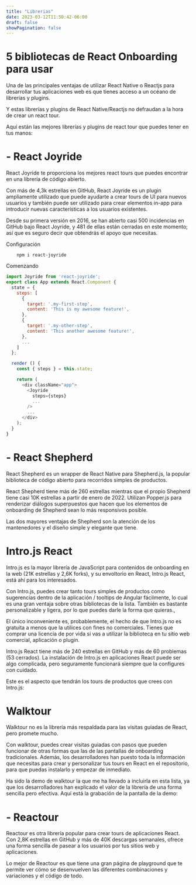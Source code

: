 ```yaml
---
title: "Librerias"
date: 2023-03-12T11:50:42-06:00
draft: false
showPagination: false
---
```

# 5 bibliotecas de React Onboarding para usar
Una de las principales ventajas de utilizar React Native o Reactjs para desarrollar tus aplicaciones web es que tienes acceso a un océano de librerías y plugins.

Y estas librerías y plugins de React Native/Reactjs no defraudan a la hora de crear un react tour.

Aquí están las mejores librerías y plugins de react tour que puedes tener en tus manos:

# - React Joyride
React Joyride te proporciona los mejores react tours que puedes encontrar en una librería de código abierto.


Con más de 4,3k estrellas en GitHub, React Joyride es un plugin ampliamente utilizado que puede ayudarte a crear tours de UI para nuevos usuarios y también puede ser utilizado para crear elementos in-app para introducir nuevas características a los usuarios existentes.

Desde su primera versión en 2016, se han abierto casi 500 incidencias en GitHub bajo React Joyride, y 481 de ellas están cerradas en este momento; así que es seguro decir que obtendrás el apoyo que necesitas.

Configuración

        npm i react-joyride

Comenzando
```js 
import Joyride from 'react-joyride';
export class App extends React.Component {
  state = {
    steps: [
      {
        target: '.my-first-step',
        content: 'This is my awesome feature!',
      },
      {
        target: '.my-other-step',
        content: 'This another awesome feature!',
      },
      ...
    ]
  };

  render () {
    const { steps } = this.state;

    return (
      <div className="app">
        <Joyride
          steps={steps}
          ...
        />
        ...
      </div>
    );
  }
}
```

# - React Shepherd

React Shepherd es un wrapper de React Native para Shepherd.js, la popular biblioteca de código abierto para recorridos simples de productos.

React Shepherd tiene más de 260 estrellas mientras que el propio Shepherd tiene casi 10K estrellas a partir de enero de 2022. Utilizan Popper.js para renderizar diálogos superpuestos que hacen que los elementos de onboarding de Shepherd sean lo más responsivos posible.

Las dos mayores ventajas de Shepherd son la atención de los mantenedores y el diseño simple y elegante que tiene.

# Intro.js React

Intro.js es la mayor librería de JavaScript para contenidos de onboarding en la web (21K estrellas y 2,6K forks), y su envoltorio en React, Intro.js React, está ahí para los interesados.

Con Intro.js, puedes crear tanto tours simples de productos como sugerencias dentro de la aplicación / tooltips de Angular fácilmente, lo cual es una gran ventaja sobre otras bibliotecas de la lista. También es bastante personalizable y ligera, por lo que puedes darle la forma que quieras.,

El único inconveniente es, probablemente, el hecho de que Intro.js no es gratuita a menos que la utilices con fines no comerciales. Tienes que comprar una licencia de por vida si vas a utilizar la biblioteca en tu sitio web comercial, aplicación o plugin.

Intro.js React tiene más de 240 estrellas en GitHub y más de 60 problemas (53 cerrados). La instalación de Intro.js en aplicaciones React puede ser algo complicada, pero seguramente funcionará siempre que la configures con cuidado.

Este es el aspecto que tendrán los tours de productos que crees con Intro.js:

# Walktour

Walktour no es la librería más respaldada para las visitas guiadas de React, pero promete mucho.

Con walktour, puedes crear visitas guiadas con pasos que pueden funcionar de otras formas que las de las pantallas de onboarding tradicionales. Además, los desarrolladores han puesto toda la información que necesitas para crear y personalizar tus tours en React en el repositorio, para que puedas instalarlo y empezar de inmediato.

Ha sido la demo de walktour la que me ha llevado a incluirla en esta lista, ya que los desarrolladores han explicado el valor de la librería de una forma sencilla pero efectiva. Aquí está la grabación de la pantalla de la demo:

# - Reactour

Reactour es otra librería popular para crear tours de aplicaciones React. Con 2,8K estrellas en GitHub y más de 40K descargas semanales, ofrece una forma sencilla de pasear a los usuarios por tus sitios web y aplicaciones.

Lo mejor de Reactour es que tiene una gran página de playground que te permite ver cómo se desenvuelven las diferentes combinaciones y variaciones y el código de todo.